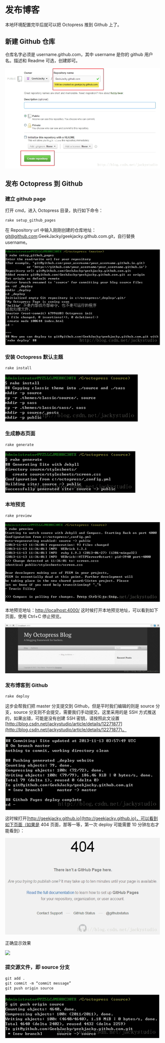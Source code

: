 # 发布博客

本地环境配置完毕后就可以把 Octopress 推到 Github 上了。


## 新建 Github 仓库

仓库名字必须是 username.github.com，其中 username 是你的 github 用户名。描述和 Readme 可选，创建即可。

![](images/newgithub.jpg)

## 发布 Octopress 到 Github

### 建立 github page

打开 cmd，进入 Octopress 目录，执行如下命令：

```
rake setup_github_pages  
```

在 Repository url 中输入刚刚创建的仓库地址：git@github.com:GeekJacky/geekjacky.github.com.git，自行替换 username。

![](images/githubpage.jpg)

### 安装 Octopress 默认主题

```
rake install  
```

![](images/rakeinstall.jpg)

### 生成静态页面

```
rake generate  
```

![](images/rakegenerate.jpg)


### 本地预览

```
rake preview 
```

![](images/rakepreview.jpg)

本地预览地址：[http://localhost:4000/](http://localhost:4000/)
这时候打开本地预览地址，可以看到如下页面，使用 Ctrl+C 停止预览。

![](images/myoctopress.jpg)

### 发布博客到 Github

```
rake deploy  
```

这步会帮我们把 master 分支提交到 Github，但是平时我们编辑的则是 source 分支，source 分支则不会提交，需要我们手动提交。这里采用的是 SSH 方式推送的，如果出错，可能是没有创建 SSH 密钥，请按照此文设置[http://blog.csdn.net/jackystudio/article/details/12271877](http://blog.csdn.net/jackystudio/article/details/12271877)。

![](images/rakedeploy.jpg)

这时候打开[http://geekjacky.github.io](http://geekjacky.github.io)，可以看到如下页面（如果是 404 页面，那等一等，第一次 deploy 可能需要 10 分钟左右才能看到）：

![](images/404.jpg)

正确显示效果

![](iamges/myblog.jpg)

### 提交源文件，即 source 分支

```
git add .  
git commit -m “commit message”  
git push origin source  
```

![](images/source.jpg)






